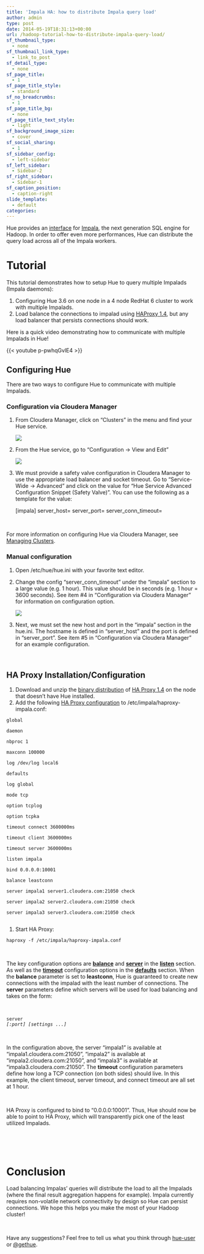 ```yaml
---
title: 'Impala HA: how to distribute Impala query load'
author: admin
type: post
date: 2014-05-19T18:31:13+00:00
url: /hadoop-tutorial-how-to-distribute-impala-query-load/
sf_thumbnail_type:
  - none
sf_thumbnail_link_type:
  - link_to_post
sf_detail_type:
  - none
sf_page_title:
  - 1
sf_page_title_style:
  - standard
sf_no_breadcrumbs:
  - 1
sf_page_title_bg:
  - none
sf_page_title_text_style:
  - light
sf_background_image_size:
  - cover
sf_social_sharing:
  - 1
sf_sidebar_config:
  - left-sidebar
sf_left_sidebar:
  - Sidebar-2
sf_right_sidebar:
  - Sidebar-1
sf_caption_position:
  - caption-right
slide_template:
  - default
categories:
---
```


Hue provides an [interface][1] for [Impala][2], the next generation SQL engine for Hadoop. In order to offer even more performances, Hue can distribute the query load across all of the Impala workers.

# Tutorial

This tutorial demonstrates how to setup Hue to query multiple Impalads (Impala daemons):

1. Configuring Hue 3.6 on one node in a 4 node RedHat 6 cluster to work with multiple Impalads.
2. Load balance the connections to impalad using [HAProxy 1.4][3], but any load balancer that persists connections should work.

Here is a quick video demonstrating how to communicate with multiple Impalads in Hue!

{{< youtube p-pwhqGvlE4 >}}

## Configuring Hue

There are two ways to configure Hue to communicate with multiple Impalads.

### Configuration via Cloudera Manager

1. From Cloudera Manager, click on “Clusters” in the menu and find your Hue service.


    [<img class="alignnone  wp-image-1228" src="https://cdn.gethue.com/uploads/2014/05/impala-1.png"  />][4]

2. From the Hue service, go to “Configuration -> View and Edit”


    [<img class="alignnone  wp-image-1227" src="https://cdn.gethue.com/uploads/2014/05/impala-2.png"  />][5]

3. We must provide a safety valve configuration in Cloudera Manager to use the appropriate load balancer and socket timeout. Go to “Service-Wide -> Advanced” and click on the value for “Hue Service Advanced Configuration Snippet (Safety Valve)”. You can use the following as a template for the value:


    [impala]
    server_host=<hostname running HAProxy>
    server_port=<port HAProxy is bound to>
    server_conn_timeout=<timeout in seconds>

&nbsp;

For more information on configuring Hue via Cloudera Manager, see [Managing Clusters][6].

### Manual configuration

1. Open /etc/hue/hue.ini with your favorite text editor.
2. Change the config “server_conn_timeout” under the “impala” section to a large value (e.g. 1 hour). This value should be in seconds (e.g. 1 hour = 3600 seconds). See item #4 in “Configuration via Cloudera Manager” for information on configuration option.


    [<img class="alignnone  wp-image-1229" src="https://cdn.gethue.com/uploads/2014/05/impala-3.png"  />][7]

3. Next, we must set the new host and port in the “impala” section in the hue.ini. The hostname is defined in “server_host” and the port is defined in “server_port”. See item #5 in “Configuration via Cloudera Manager” for an example configuration.

&nbsp;

## HA Proxy Installation/Configuration

1. Download and unzip the [binary distribution][8] of [HA Proxy 1.4][3] on the node that doesn’t have Hue installed.
2. Add the following [HA Proxy configuration][9] to /etc/impala/haproxy-impala.conf:

<pre><code class="bash">global

daemon

nbproc 1

maxconn 100000

log /dev/log local6

defaults

log global

mode tcp

option tcplog

option tcpka

timeout connect 3600000ms

timeout client 3600000ms

timeout server 3600000ms

listen impala

bind 0.0.0.0:10001

balance leastconn

server impala1 server1.cloudera.com:21050 check

server impala2 server2.cloudera.com:21050 check

server impala3 server3.cloudera.com:21050 check

</code></pre>

1. Start HA Proxy:

<pre><code class="bash">haproxy -f /etc/impala/haproxy-impala.conf</code></pre>

&nbsp;

The key configuration options are [**balance**][10] and [**server**][11] in the [**listen**][12] section. As well as the [**timeout**][13] configuration options in the [**defaults**][14] section. When the **balance** parameter is set to **leastconn**, Hue is guaranteed to create new connections with the impalad with the least number of connections. The **server** parameters define which servers will be used for load balancing and takes on the form:

&nbsp;

<pre><code class="bash">server <name> <address>[:port] [settings ...]</code></pre>

&nbsp;

In the configuration above, the server “impala1” is available at “impala1.cloudera.com:21050”, “impala2” is available at “impala2.cloudera.com:21050”, and “impala3” is available at “impala3.cloudera.com:21050”. The **timeout** configuration parameters define how long a TCP connection (on both sides) should live. In this example, the client timeout, server timeout, and connect timeout are all set at 1 hour.

&nbsp;

HA Proxy is configured to bind to “0.0.0.0:10001”. Thus, Hue should now be able to point to HA Proxy, which will transparently pick one of the least utilized Impalads.

&nbsp;

&nbsp;

# Conclusion

Load balancing Impalas’ queries will distribute the load to all the Impalads (where the final result aggregation happens for example). Impala currently requires non-volatile network connectivity by design so Hue can persist connections. We hope this helps you make the most of your Hadoop cluster!

&nbsp;

Have any suggestions? Feel free to tell us what you think through [hue-user][15] or [@gethue][16].

[1]: https://gethue.com/hadoop-tutorial-new-impala-and-hive-editors/
[2]: http://impala.io/
[3]: http://haproxy.1wt.eu/
[4]: https://cdn.gethue.com/uploads/2014/05/impala-1.png
[5]: https://cdn.gethue.com/uploads/2014/05/impala-2.png
[6]: http://www.cloudera.com/content/cloudera-content/cloudera-docs/CM5/latest/Cloudera-Manager-Managing-Clusters/cm5mc_hue_service.html
[7]: https://cdn.gethue.com/uploads/2014/05/impala-3.png
[8]: http://haproxy.1wt.eu/download/1.4/src/haproxy-1.4.24.tar.gz
[9]: http://cbonte.github.io/haproxy-dconv/configuration-1.4.html
[10]: http://cbonte.github.io/haproxy-dconv/configuration-1.4.html#4-balance
[11]: http://cbonte.github.io/haproxy-dconv/configuration-1.4.html#4-server
[12]: http://cbonte.github.io/haproxy-dconv/configuration-1.4.html#4
[13]: http://cbonte.github.io/haproxy-dconv/configuration-1.4.html#4-timeout
[14]: http://cbonte.github.io/haproxy-dconv/configuration-1.4.html#3
[15]: https://groups.google.com/a/cloudera.org/forum/?fromgroups#!forum/hue-user
[16]: https://twitter.com/gethue
